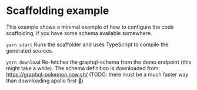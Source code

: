 # Scaffolding example

This example shows a minimal example of how to configure the code scaffolding, if you have some schema available somewhere.

`yarn start` Runs the scaffolder and uses TypeScript to compile the generated sources.

`yarn download` Re-fetches the graphql-schema from the demo endpoint (this might take a while). The schema definition is downloaded from: https://graphql-pokemon.now.sh/ (TODO: there must be a much faster way than downloading apollo first 🙈)
